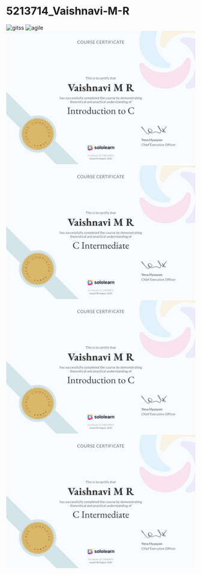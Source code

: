# 5213714\_Vaishnavi-M-R

<img src="https://github.com/Vaishnavi22-mr/5213714\_Vaishnavi-M-R/blob/main/git%20certificate.jpg" alt="gitss">

<img src="https://github.com/Vaishnavi22-mr/5213714\_Vaishnavi-M-R/blob/main/agile%20certificate.jpg" alt="agile">
<img src="https://github.com/Vaishnavi22-mr/5213714_Vaishnavi-M-R/blob/main/c%20introduction.jpg" alt="c intro">
<img src="https://github.com/Vaishnavi22-mr/5213714_Vaishnavi-M-R/blob/main/c%20intermediate.jpg" alt="c inter">


<img src="https://github.com/Vaishnavi22-mr/5213714_Vaishnavi-M-R/blob/main/c%20introduction.jpg" alt="c intro">

<img src="https://github.com/Vaishnavi22-mr/5213714_Vaishnavi-M-R/blob/main/c%20intermediate.jpg" alt="c inter">



